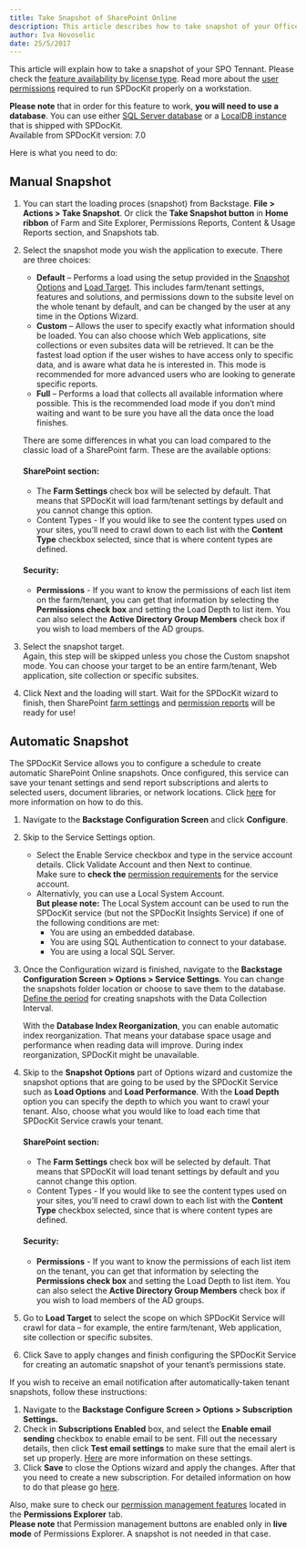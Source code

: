 ```yaml
---
title: Take Snapshot of SharePoint Online
description: This article describes how to take snapshot of your Office 365 tenant or a specific Site Collection to explore permissions.
author: Iva Novoselic
date: 25/5/2017
---
```


This article will explain how to take a snapshot of your SPO Tennant. Please check the [feature availability by license type](https://www.spdockit.com/orders/#online).
Read more about the [user permissions](#internal/requirements/sharepoint-online-user-permissions-requirements) required to run SPDocKit properly on a workstation.  

__Please note__ that in order for this feature to work, __you will need to use a database__.
You can use either [SQL Server database](#internal/configuration/configure-spdockit-database) or a [LocalDB instance](#internal/configuration/configure-localdb) that is shipped with SPDocKit.  
Available from SPDocKit version: 7.0

Here is what you need to do:

## Manual Snapshot
1. You can start the loading proces (snapshot) from Backstage. __File > Actions > Take Snapshot__. Or click the __Take Snapshot button__ in __Home ribbon__ of Farm and Site Explorer, Permissions Reports, Content & Usage Reports section, and Snapshots tab.

1. Select the snapshot mode you wish the application to execute. There are three choices:
    * __Default__ – Performs a load using the setup provided in the [Snapshot Options](#internal/get-to-know-spdockit/backstage-screen/options-wizard) and [Load Target](#internal/get-to-know-spdockit/backstage-screen/options-wizard). This includes farm/tenant settings, features and solutions, and permissions down to the subsite level on the whole tenant by default, and can be changed by the user at any time in the Options Wizard.
    * __Custom__ – Allows the user to specify exactly what information should be loaded. You can also choose which Web applications, site collections or even subsites data will be retrieved.
    It can be the fastest load option if the user wishes to have access only to specific data, and is aware what data he is interested in. This mode is recommended for more advanced users who are looking to generate specific reports.
    * __Full__ – Performs a load that collects all available information where possible. This is the recommended load mode if you don’t mind waiting and want to be sure you have all the data once the load finishes.

    There are some differences in what you can load compared to the classic load of a SharePoint farm. 
    These are the available options:  

   #### SharePoint section:

   *  The __Farm Settings__ check box will be selected by default. That means that SPDocKit will load farm/tenant settings by default and you cannot change this option. 
   *    Content Types - If you would like to see the content types used on your sites, you’ll need to crawl down to each list with the __Content Type__ checkbox selected, since that is where content types are defined.


   #### Security:     

   * __Permissions__ - If you want to know the permissions of each list item on the farm/tenant, you can get that information by selecting the __Permissions check box__ and setting the Load Depth to list item. You can also select the __Active Directory Group Members__ check box if you wish to load members of the AD groups. 

1. Select the snapshot target.  
    Again, this step will be skipped unless you chose the Custom snapshot mode. You can choose your target to be an entire farm/tenant, Web application, site collection or specific subsites. 

1. Click Next and the loading will start. Wait for the SPDocKit wizard to finish, then SharePoint [farm settings](#internal/get-to-know-spdockit/farm-explorer-screen/farm-explorer-reports) and [permission reports](#internal/get-to-know-spdockit/permissions-reports-screen) will be ready for use!  


## Automatic Snapshot

The SPDocKit Service allows you to configure a schedule to create automatic SharePoint Online snapshots. Once configured, this service can save your tenant settings and send report subscriptions and alerts to selected users, document libraries, or network locations. Click [here](internal/how-to/subscriptions-and-alerts/create-new-subscription) for more information on how to do this.  

1. Navigate to the __Backstage Configuration Screen__ and click __Configure__.

1. Skip to the Service Settings option.
   * Select the Enable Service checkbox and type in the service account details. Click Validate Account and then Next to continue.  
Make sure to __check the__ [permission requirements](#internal/requirements/sharepoint-online-user-permissions-requirements) for the service account.   
    * Alternativly, you can use a Local System Account.  
__But please note:__ The Local System account can be used to run the SPDocKit service (but not the SPDocKit Insights Service) if one of the following conditions are met:
      * You are using an embedded database.
      * You are using SQL Authentication to connect to your database.
      * You are using a local SQL Server.  

1. Once the Configuration wizard is finished, navigate to the __Backstage Configuration Screen > Options > Service Settings__. You can change the snapshots folder location or choose to save them to the database. [Define the period](#internal/get-to-know-spdockit/backstage-screen/options-wizard) for creating snapshots with the Data Collection Interval.

   With the __Database Index Reorganization__, you can enable automatic index reorganization. That means your database space usage and performance when reading data will improve. During index reorganization, SPDocKit might be unavailable.

1. Skip to the __Snapshot Options__ part of Options wizard and customize the snapshot options that are going to be used by the SPDocKit Service such as __Load Options__ and __Load Performance__.  With the __Load Depth__ option you can specify the depth to which you want to crawl your tenant. Also, choose what you would like to load each time that SPDocKit Service crawls your tenant.

    #### SharePoint section:

   *  The __Farm Settings__ check box will be selected by default. That means that SPDocKit will load tenant settings by default and you cannot change this option. 
   *    Content Types - If you would like to see the content types used on your sites, you’ll need to crawl down to each list with the __Content Type__ checkbox selected, since that is where content types are defined.
 
   #### Security:     

   * __Permissions__ - If you want to know the permissions of each list item on the tenant, you can get that information by selecting the __Permissions check box__ and setting the Load Depth to list item. You can also select the __Active Directory Group Members__ check box if you wish to load members of the AD groups. 


1. Go to __Load Target__ to select the scope on which SPDocKit Service will crawl for data – for example, the entire farm/tenant, Web application, site collection or specific subsites.

1. Click Save to apply changes and finish configuring the SPDocKit Service for creating an automatic snapshot of your tenant’s permissions state.



If you wish to receive an email notification after automatically-taken tenant snapshots, follow these instructions:

1. Navigate to the __Backstage Configure Screen > Options > Subscription Settings.__
1. Check in __Subscriptions Enabled__ box, and select the __Enable email sending__ checkbox to enable email to be sent. Fill out the necessary details, then click __Test email settings__ to make sure that the email alert is set up properly. [Here](#internal/get-to-know-spdockit/backstage-screen/options-wizard#subscription-settings) are more information on these settings.
3. Click __Save__ to close the Options wizard and apply the changes.
After that you need to create a new subscription. For detailed information on how to do that please go [here](#internal/how-to/subscriptions-and-alerts/create-new-subscription/).



 
Also, make sure to check our [permission management features](#internal/permission-management/manage-permissions-ribbon-actions) located in the __Permissions Explorer__ tab.  
__Please note__ that Permission management buttons are enabled only in __live mode__ of Permissions Explorer. A snapshot is not needed in that case.

